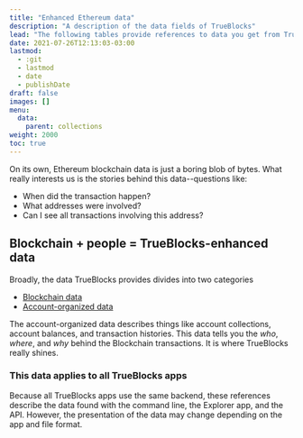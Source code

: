```yaml
---
title: "Enhanced Ethereum data"
description: "A description of the data fields of TrueBlocks"
lead: "The following tables provide references to data you get from TrueBlocks queries."
date: 2021-07-26T12:13:03-03:00
lastmod:
  - :git
  - lastmod
  - date
  - publishDate
draft: false
images: []
menu: 
  data:
    parent: collections
weight: 2000
toc: true
---
```


On its own, Ethereum blockchain data is just a boring blob of bytes.
What really interests us is the stories behind this data--questions like:
* When did the transaction happen? 
* What addresses were involved?
* Can I see all transactions involving this address?

## Blockchain + people = TrueBlocks-enhanced data

Broadly, the data TrueBlocks provides divides into two categories

* [Blockchain data](../blockchain-data/)
* [Account-organized data](../accounts)

The account-organized data describes things like account collections, account
balances, and transaction histories. This data tells you the _who_, _where_, and
_why_ behind the Blockchain transactions. It is where TrueBlocks really shines.

### This data applies to all TrueBlocks apps

Because all TrueBlocks apps use the same backend, these references describe
the data found with the command line, the Explorer app, and the API. However,
the presentation of the data may change depending on the app and file format.

